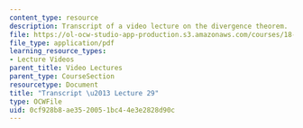 ```yaml
---
content_type: resource
description: Transcript of a video lecture on the divergence theorem.
file: https://ol-ocw-studio-app-production.s3.amazonaws.com/courses/18-02-multivariable-calculus-fall-2007/0cf928b8ae3520051bc44e3e2828d90c_18_022007L29.pdf
file_type: application/pdf
learning_resource_types:
- Lecture Videos
parent_title: Video Lectures
parent_type: CourseSection
resourcetype: Document
title: "Transcript \u2013 Lecture 29"
type: OCWFile
uid: 0cf928b8-ae35-2005-1bc4-4e3e2828d90c
---
```

